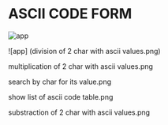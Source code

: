 # ASCII CODE FORM



![app](./ASCII-CODE-FORM/Addation-of-2-char-with-ascii-values.png)

![app] (division of 2 char with ascii values.png)

multiplication of 2 char with ascii values.png

search by char for its value.png

show list of ascii code table.png

substraction of 2 char with ascii values.png
